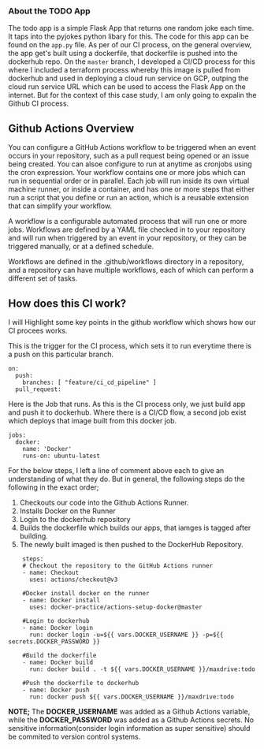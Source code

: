### About the TODO App
The todo app is a simple Flask App that returns one random joke each time. It taps into the pyjokes python libary for this. The code for this app can be found on the `app.py` file. As per of our CI process, on the general overview, the app get's built using a dockerfile, that dockerfile is pushed into the dockerhub repo. On the `master` branch, I developed a CI/CD process for this where I included a terraform process whereby this image is pulled from dockerhub and used in deploying a cloud run service on GCP, outping the cloud run service URL which can be used to access the Flask App on the internet. But for the context of this case study, I am only going to expalin the  Github CI process.

## Github Actions Overview
You can configure a GitHub Actions workflow to be triggered when an event occurs in your repository, such as a pull request being opened or an issue being created. You can alsoe configure to run at anytime as cronjobs using the cron expression. Your workflow contains one or more jobs which can run in sequential order or in parallel. Each job will run inside its own virtual machine runner, or inside a container, and has one or more steps that either run a script that you define or run an action, which is a reusable extension that can simplify your workflow. 

A workflow is a configurable automated process that will run one or more jobs. Workflows are defined by a YAML file checked in to your repository and will run when triggered by an event in your repository, or they can be triggered manually, or at a defined schedule.

Workflows are defined in the .github/workflows directory in a repository, and a repository can have multiple workflows, each of which can perform a different set of tasks. 

## How does this CI work?
I will Highlight some key points in the github workflow which shows how our CI procees works.

This is the trigger for the CI process, which sets it to run everytime there is a push on this particular branch.
```
on:
  push:
    branches: [ "feature/ci_cd_pipeline" ]
  pull_request:
```


Here is the Job that runs. As this is the CI process only, we just build app and push it to dockerhub. Where there is a CI/CD flow, a second job exist which deploys that image built from this docker job. 
```
jobs:
  docker:
    name: 'Docker'
    runs-on: ubuntu-latest
```

For the below steps, I left a line of comment above each to give an understanding of what they do. But in general, the following steps do the following in the exact order;

1. Checkouts our code into the Github Actions Runner.
2. Installs Docker on the Runner
3. Login to the dockerhub repository
4. Builds the dockerfile which builds our apps, that iamges is tagged after building.
5. The newly built imaged is then pushed to the DockerHub Repository.
```
    steps: 
    # Checkout the repository to the GitHub Actions runner
    - name: Checkout
      uses: actions/checkout@v3

    #Docker install docker on the runner
    - name: Docker install
      uses: docker-practice/actions-setup-docker@master

    #Login to dockerhub
    - name: Docker login
      run: docker login -u=${{ vars.DOCKER_USERNAME }} -p=${{ secrets.DOCKER_PASSWORD }}

    #Build the dockerfile
    - name: Docker build
      run: docker build . -t ${{ vars.DOCKER_USERNAME }}/maxdrive:todo

    #Push the dockerfile to dockerhub
    - name: Docker push
      run: docker push ${{ vars.DOCKER_USERNAME }}/maxdrive:todo
```
**NOTE;** The **DOCKER_USERNAME** was added as a Github Actions variable, while the **DOCKER_PASSWORD** was added as a Github Actions secrets. No sensitive information(consider login information as super sensitive) should be commited to version control systems.
